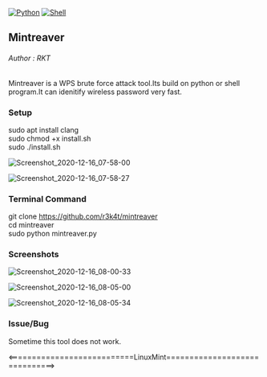 [![Python](https://img.shields.io/badge/Python-purple.svg)](https://www.python.org/)
[![Shell](https://img.shields.io/badge/Shell-purple.svg)](https://en.wikipedia.org/wiki/Shellcode)

<h2>Mintreaver</h2>

<h6>Author : RKT </h6>


Mintreaver  is a WPS brute force attack tool.Its build on python or shell program.It can idenitify wireless password very fast.


### Setup ###


sudo apt install clang
<br>
sudo chmod +x install.sh
<br>
sudo ./install.sh

![Screenshot_2020-12-16_07-58-00](https://user-images.githubusercontent.com/69615463/102301886-d14edb00-3f7d-11eb-9934-f192875d1325.png)

![Screenshot_2020-12-16_07-58-27](https://user-images.githubusercontent.com/69615463/102301925-e88dc880-3f7d-11eb-99f9-8977e6906c21.png)



### Terminal Command ###


git clone https://github.com/r3k4t/mintreaver
<br>
cd mintreaver
<br>
sudo python mintreaver.py


### Screenshots ###


![Screenshot_2020-12-16_08-00-33](https://user-images.githubusercontent.com/69615463/102301477-d8c1b480-3f7c-11eb-994b-1823bbef2bf9.png)

![Screenshot_2020-12-16_08-05-00](https://user-images.githubusercontent.com/69615463/102301621-263e2180-3f7d-11eb-922e-60f28221e775.png)

![Screenshot_2020-12-16_08-05-34](https://user-images.githubusercontent.com/69615463/102301790-92b92080-3f7d-11eb-8c2c-beb62b6ab65f.png)



### Issue/Bug ###


Sometime this tool does not work.


<===========================LinuxMint==============================>
